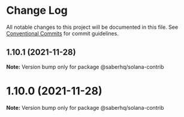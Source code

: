 # Change Log

All notable changes to this project will be documented in this file.
See [Conventional Commits](https://conventionalcommits.org) for commit guidelines.

## 1.10.1 (2021-11-28)

**Note:** Version bump only for package @saberhq/solana-contrib





# 1.10.0 (2021-11-28)

**Note:** Version bump only for package @saberhq/solana-contrib
